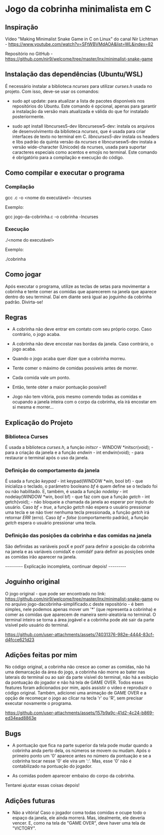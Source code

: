 # Jogo da cobrinha minimalista em C

## Inspiração

Vídeo "Making Minimalist Snake Game in C on Linux" do canal Nir Lichtman - https://www.youtube.com/watch?v=SFtWBVMdAOA&list=WL&index=82

Repositório no GitHub - https://github.com/nir9/welcome/tree/master/lnx/minimalist-snake-game

## Instalação das dependências (Ubuntu/WSL)

É necessário instalar a biblioteca *ncurses* para utilizar *curses.h* usada no projeto. Com isso, deve-se usar os comandos:

- sudo apt update: para atualizar a lista de pacotes disponíveis nos repositórios do Ubuntu. Este comando é opcional, apenas para garantir a instalação da versão mais atualizada e válida do que for instalado posteriormente.

- sudo apt install libncurses5-dev libncursesw5-dev: instala os arquivos de desenvolvimento da biblioteca *ncurses*, que é usada para criar interfaces de texto no terminal em C. *libncurses5-dev* instala os headers e libs padrão da quinta versão da *ncurses* e libncursesw5-dev instala a versão wide-character (Unicode) da ncurses, usada para suportar caracteres especiais como acentos e emojis no terminal. Este comando é obrigatório para a compilação e execução do código. 

## Como compilar e executar o programa

### Compilação

gcc <nome do arquivo>.c -o <nome do executável> -lncurses

Exemplo:

gcc jogo-da-cobrinha.c -o cobrinha -lncurses

### Execução

./<nome do executável>

Exemplo:

./cobrinha

## Como jogar 

Após executar o programa, utilize as teclas de setas para movimentar a cobrinha e tente comer as comidas que aparecerem na janela que aparece dentro do seu terminal. Daí em diante será igual ao joguinho da cobrinha padrão. Divirta-se!

## Regras

- A cobrinha não deve entrar em contato com seu próprio corpo. Caso contrário, o jogo acaba.

- A cobrinha não deve encostar nas bordas da janela. Caso contrário, o jogo acaba.

- Quando o jogo acaba quer dizer que a cobrinha morreu.

- Tente comer o máximo de comidas possíveis antes de morrer.

- Cada comida vale um ponto.

- Então, tente obter a maior pontuação possível!

- Jogo não tem vitória, pois mesmo comendo todas as comidas e ocupando a janela inteira com o corpo da cobrinha, ela irá encostar em si mesma e morrer...

## Explicação do Projeto

### Biblioteca Curses

É usada a biblioteca *curses.h*, a função *initscr* - WINDOW \*initscr(void); - para a criação da janela e a função *endwin* - int endwin(void); - para restaurar o terminal após o uso da janela.

### Definição do comportamento da janela

É usada a função *keypad* - int keypad(WINDOW \*win, bool bf) - que inicializa o teclado, o parâmetro booleano *bf* é quem define se o teclado foi ou não habilitado. E, também, é usada a função *nodelay* - int nodelay(WINDOW \*win, bool bf) - que faz com que a função *getch* - int getch(void); - não bloqueie a chamada da janela ao esperar por inputs do usuário. Caso *bf = true*, a função *getch* não espera o usuário pressionar uma tecla e se não tiver nenhuma tecla pressionada, a função *getch* irá retornar *ERR* (erro). Caso *bf = false* (comportamento padrão), a função *getch* espera o usuário pressionar uma tecla.

### Definição das posições da cobrinha e das comidas na janela

São definidas as variáveis posX e posY para definir a posição da cobrinha na janela e as variáveis comidaX e comidaY para definir as posições onde as comidas irão aparecer na janela. 


--------- Explicação incompleta, continuar depois! ---------

## Joguinho original

O jogo original - que pode ser encontrado no link: https://github.com/nir9/welcome/tree/master/lnx/minimalist-snake-game ou no arquivo jogo-dacobrinha-simplificado.c deste repositório - é bem simples, nele podemos apenas mover um '*' (que representa a cobrinha) e comer as comidas que aparecem de maneira semi-aleatória no terminal. O terminal inteiro se torna a área jogável e a cobrinha pode até sair da parte visível pelo usuário do terminal.

https://github.com/user-attachments/assets/74031376-982e-4444-83cf-d4fcce621d23

## Adições feitas por mim

No código original, a cobrinha não cresce ao comer as comidas, não há uma demarcação da área do jogo, a cobrinha não morre ao bater nas laterais do terminal ou ao sair da parte visível do terminal, não há a exibição da pontuação do jogador e não há tela de GAME OVER. Todos esses features foram adicionados por mim, após assistir o vídeo e reproduzir o código original. Também, adicionei uma animação de GAME OVER e a opção de recomeçar o jogo ao clicar na tecla 'r' ou 'R', sem precisar executar novamente o programa.

https://github.com/user-attachments/assets/157b9a9c-41d2-4c24-b869-ed34ead8863e

## Bugs

- A pontuação que fica na parte superior da tela pode mudar quando a cobrinha anda perto dela, os números se movem ou mudam. Após o primeiro ponto um '0' aparece antes no número da pontuação e se a cobrinha tocar nesse '0' ele vira um ':'. Mas, esse '0' não é contabilizado na pontuação do jogador.

- As comidas podem aparecer embaixo do corpo da cobrinha.

Tentarei ajustar essas coisas depois!

## Adições futuras

- Não a vitória! Caso o jogador coma todas comidas e ocupe todo o espaço da janela, ele ainda morrerá. Mas, idealmente, ele deveria vencer. E, como na tela de "GAME OVER", deve haver uma tela de "VICTORY".

